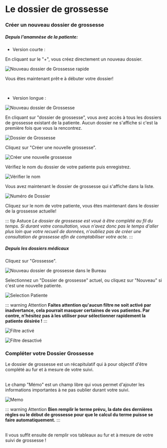 # Le dossier de grossesse

### Créer un nouveau dossier de grossesse

##### Depuis l'anamnèse de la patiente:

* Version courte :

En cliquant sur le "+", vous créez directement un nouveau dossier.

![Nouveau dossier de Grossesse rapide](/img/first_steps/new_pregnancy_folder/new_pregnancy_folder_fast.png)


Vous êtes maintenant prêt·e à débuter votre dossier!

<br>

* Version longue :

![Nouveau dossier de Grossesse](/img/first_steps/new_pregnancy_folder/new_pregnancy_folder.png)

En cliquant sur "dossier de grossesse", vous avez accès à tous les dossiers de grossesse existant de la patiente. Aucun dossier ne s'affiche si c'est la première fois que vous la rencontrez.

![Dossier de Grossesse](/img/first_steps/new_pregnancy_folder/new_pregnancy_folder_1.png)

Cliquez sur "Créer une nouvelle grossesse".

![Créer une nouvelle grossesse](/img/first_steps/new_pregnancy_folder/new_pregnancy_folder_2.png)

Vérifiez le nom du dossier de votre patiente puis enregistrez.

![Vérifier le nom](/img/first_steps/new_pregnancy_folder/new_pregnancy_folder_3.png)

Vous avez maintenant le dossier de grossesse qui s'affiche dans la liste.

![Numéro de Dossier](/img/first_steps/new_pregnancy_folder/folder_number.png)

Cliquez sur le nom de votre patiente, vous êtes maintenant dans le dossier de la grossesse actuelle!

::: tip Astuce
*Le dossier de grossesse est voué à être complété au fil du temps. Si durant votre consultation, vous n'avez donc pas le temps d'aller plus loin que votre recueil de données, n'oubliez pas de créer une consultation de grossesse afin de comptabiliser votre acte.*
:::

##### Depuis les dossiers médicaux

Cliquez sur "Grossesse".

![Nouveau dossier de grossesse dans le Bureau](/img/first_steps/new_pregnancy_folder/maia_new_pregnancy_folder.png)

Selectionnez un "Dossier de grossesse" actuel, ou cliquez sur "Nouveau" si c'est une nouvelle patiente.

![Selection Patiente](/img/first_steps/new_pregnancy_folder/maia_new_pregnancy_folder_1.png)

::: warning Attention
**Faites attention qu'aucun filtre ne soit activé par inadvertance, cela pourrait masquer certaines de vos patientes. Par contre, n'hésitez pas à les utiliser pour sélectionner rapidement la patiente désirée !**
:::

![Filtre activé](/img/first_steps/new_pregnancy_folder/activation_filter.png)

![Filtre desactivé](/img/first_steps/new_pregnancy_folder/no_filter.png)


### Compléter votre Dossier Grossesse

Le dossier de grossesse est un récapitulatif qui à pour objectif d'être complété au fur et à mesure de votre suivi.

<br>
Le champ "Mémo" est un champ libre qui vous permet d'ajouter les informations importantes à ne pas oublier durant votre suivi.

![Memo](/img/first_steps/new_pregnancy_folder/complete_pregnancy_folder.png)


::: warning Attention
**Bien remplir le terme prévu, la date des dernières règles ou le début de grossesse pour que le calcul du terme puisse se faire automatiquement.**
:::

<br>
Il vous suffit ensuite de remplir vos tableaux au fur et à mesure de votre suivi de grossesse !


